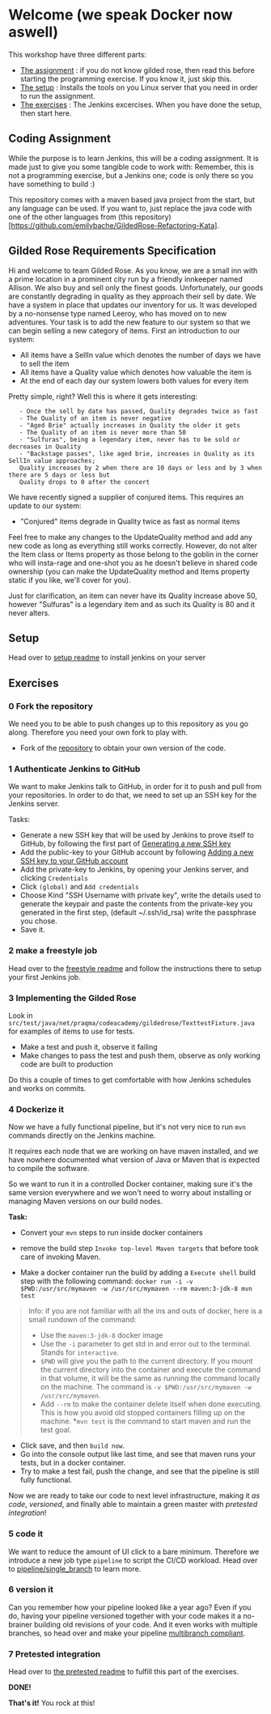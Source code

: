 # Welcome (we speak Docker now aswell)

This workshop have three different parts:

* [The assignment](#coding-assignment) : if you do not know gilded rose, then read this before starting the programming exercise. If you know it, just skip this.
* [The setup](#setup) : Installs the tools on you Linux server that you need in order to run the assignment.
* [The exercises](#exercises) : The Jenkins excercises. When you have done the setup, then start here.

## Coding Assignment

While the purpose is to learn Jenkins, this will be a coding assignment. It is made just to give you some tangible code to work with:
Remember, this is not a programming exercise, but a Jenkins one; code is only there so you have something to build :)

This repository comes with a maven based java project from the start, but any language can be used. If you want to, just replace the java code with one of the other languages from (this repository)[https://github.com/emilybache/GildedRose-Refactoring-Kata].

## Gilded Rose Requirements Specification

Hi and welcome to team Gilded Rose. As you know, we are a small inn with a prime location in a
prominent city run by a friendly innkeeper named Allison. We also buy and sell only the finest goods.
Unfortunately, our goods are constantly degrading in quality as they approach their sell by date. We
have a system in place that updates our inventory for us. It was developed by a no-nonsense type named
Leeroy, who has moved on to new adventures. Your task is to add the new feature to our system so that
we can begin selling a new category of items. First an introduction to our system:

   - All items have a SellIn value which denotes the number of days we have to sell the item
   - All items have a Quality value which denotes how valuable the item is
   - At the end of each day our system lowers both values for every item

Pretty simple, right? Well this is where it gets interesting:

       - Once the sell by date has passed, Quality degrades twice as fast
       - The Quality of an item is never negative
       - "Aged Brie" actually increases in Quality the older it gets
       - The Quality of an item is never more than 50
       - "Sulfuras", being a legendary item, never has to be sold or decreases in Quality
       - "Backstage passes", like aged brie, increases in Quality as its SellIn value approaches;
	   Quality increases by 2 when there are 10 days or less and by 3 when there are 5 days or less but
   	   Quality drops to 0 after the concert

We have recently signed a supplier of conjured items. This requires an update to our system:

   - "Conjured" items degrade in Quality twice as fast as normal items

Feel free to make any changes to the UpdateQuality method and add any new code as long as everything
still works correctly. However, do not alter the Item class or Items property as those belong to the
goblin in the corner who will insta-rage and one-shot you as he doesn't believe in shared code
ownership (you can make the UpdateQuality method and Items property static if you like, we'll cover
for you).

Just for clarification, an item can never have its Quality increase above 50, however "Sulfuras" is a
legendary item and as such its Quality is 80 and it never alters.

## Setup

Head over to [setup readme](setup/README.md) to install jenkins on your server

## Exercises

### 0 Fork the repository

We need you to be able to push changes up to this repository as you go along. Therefore you need your own fork to play with.

* Fork of the [repository](https://github.com/praqma-training/jenkins-workshop) to obtain your own version of the code.

### 1 Authenticate Jenkins to GitHub

We want to make Jenkins talk to GitHub, in order for it to push and pull from your repositories. In order to do that, we need to set up an SSH key for the Jenkins server.

Tasks:

* Generate a new SSH key that will be used by Jenkins to prove itself to GitHub, by following the first part of [Generating a new SSH key](https://help.github.com/articles/generating-a-new-ssh-key-and-adding-it-to-the-ssh-agent/)
* Add the public-key to your GitHub account by following [Adding a new SSH key to your GitHub account](https://help.github.com/articles/adding-a-new-ssh-key-to-your-github-account/)
* Add the private-key to Jenkins, by opening your Jenkins server, and clicking `Credentials`
* Click `(global)` and `Add credentials`
* Choose Kind "SSH Username with private key", write the details used to generate the keypair and paste the contents from the private-key you generated in the first step, (default ~/.ssh/id_rsa)
      write the passphrase you chose.
* Save it.

### 2 make a freestyle job

Head over to the [freestyle readme](freestyle/README.md) and follow the instructions there to setup your first Jenkins job.

### 3 Implementing the Gilded Rose

Look in  `src/test/java/net/praqma/codeacademy/gildedrose/TexttestFixture.java` for examples of items to use for tests.

* Make a test and push it, observe it failing
* Make changes to pass the test and push them, observe as only working code are built to production

Do this a couple of times to get comfortable with how Jenkins schedules and works on commits.

### 4 Dockerize it

Now we have a fully functional pipeline, but it's not very nice to run `mvn` commands directly on the Jenkins machine. 

It requires each node that we are working on have maven installed, and we have nowhere documented what version of Java or Maven that is expected to compile the software.

So we want to run it in a controlled Docker container, making sure it's the same version everywhere and we won't need to worry about installing or managing Maven versions on our build nodes.

**Task:**

* Convert your `mvn` steps to run inside docker containers

* remove the build step `Invoke top-level Maven targets` that before took care of invoking Maven.
* Make a docker container run the build by adding a `Execute shell` build step with the following command: `docker run -i -v $PWD:/usr/src/mymaven -w /usr/src/mymaven --rm maven:3-jdk-8 mvn test`

> Info: if you are not familiar with all the ins and outs of docker, here is a small rundown of the command:
>* Use the `maven:3-jdk-8` docker image
>* Use the `-i` parameter to get std in and error out to the terminal. Stands for `interactive`.
>* `$PWD` will give you the path to the current directory. If you mount the current directory into the container and execute the command in that volume, it will be the same as running the command locally on the machine. The command is  `-v $PWD:/usr/src/mymaven -w /usr/src/mymaven`.
>* Add `--rm` to make the container delete itself when done executing. This is how you avoid old stopped containers filling up on the machine.
>*`mvn test` is the command to start maven and run the test goal.

* Click save, and then `build now`.
* Go into the console output like last time, and see that maven runs your tests, but in a docker container.
* Try to make a test fail, push the change, and see that the pipeline is still fully functional.

Now we are ready to take our code to next level infrastructure, making it *as code*, *versioned*, and finally able to maintain a green master with *pretested integration*!

### 5 code it

We want to reduce the amount of UI click to a bare minimum. Therefore we introduce a new job type `pipeline` to script the CI/CD workload. Head over to [pipeline/single_branch](pipeline/single_branch.md) to learn more.

### 6 version it

Can you remember how your pipeline looked like a year ago? Even if you do, having your pipeline versioned together with your code makes it a no-brainer building old revisions of your code. And it even works with multiple branches, so head over and make your pipeline [multibranch compliant](pipeline/multi_branch.md).

### 7 Pretested integration

Head over to [the pretested readme](pretested/README.md) to fulfill this part of the exercises.

**DONE!**

**That's it!** You rock at this!
